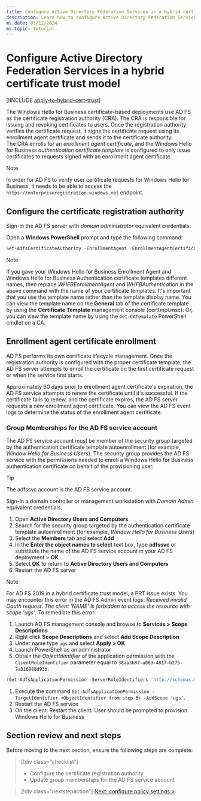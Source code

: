 ```yaml
---
title: Configure Active Directory Federation Services in a hybrid certificate trust model
description: Learn how to configure Active Directory Federation Services (AD FS) to support the Windows Hello for Business hybrid certificate trust model.
ms.date: 03/12/2024
ms.topic: tutorial
---
```


# Configure Active Directory Federation Services in a hybrid certificate trust model

[!INCLUDE [apply-to-hybrid-cert-trust](includes/apply-to-hybrid-cert-trust.md)]

The Windows Hello for Business certificate-based deployments use AD FS as the certificate registration authority (CRA).
The CRA is responsible for issuing and revoking certificates to users. Once the registration authority verifies the certificate request, it signs the certificate request using its enrollment agent certificate and sends it to the certificate authority.\
The CRA enrolls for an *enrollment agent certificate*, and the Windows Hello for Business *authentication certificate template* is configured to only issue certificates to requests signed with an enrollment agent certificate.

> [!NOTE]
> In order for AD FS to verify user certificate requests for Windows Hello for Business, it needs to be able to access the `https://enterpriseregistration.windows.net` endpoint.

## Configure the certificate registration authority

Sign-in the AD FS server with *domain administrator* equivalent credentials.

Open a **Windows PowerShell** prompt and type the following command:

```PowerShell
Set-AdfsCertificateAuthority -EnrollmentAgent -EnrollmentAgentCertificateTemplate WHFBEnrollmentAgent -WindowsHelloCertificateTemplate WHFBAuthentication -WindowsHelloCertificateProxyEnabled $true
```

>[!NOTE]
> If you gave your Windows Hello for Business Enrollment Agent and Windows Hello for Business Authentication certificate templates different names, then replace *WHFBEnrollmentAgent* and *WHFBAuthentication* in the above command with the name of your certificate templates. It's important that you use the template name rather than the template display name.  You can view the template name on the **General** tab of the certificate template by using the **Certificate Template** management console (certtmpl.msc). Or, you can view the template name by using the `Get-CATemplate` PowerShell cmdlet on a CA.

## Enrollment agent certificate enrollment

AD FS performs its own certificate lifecycle management. Once the registration authority is configured with the proper certificate template, the AD FS server attempts to enroll the certificate on the first certificate request or when the service first starts.

Approximately 60 days prior to enrollment agent certificate's expiration, the AD FS service attempts to renew the certificate until it's successful. If the certificate fails to renew, and the certificate expires, the AD FS server requests a new enrollment agent certificate. You can view the AD FS event logs to determine the status of the enrollment agent certificate.

### Group Memberships for the AD FS service account

The AD FS service account must be member of the security group targeted by the authentication certificate template autoenrollment (for example, *Window Hello for Business Users*). The security group provides the AD FS service with the permissions needed to enroll a Windows Hello for Business authentication certificate on behalf of the provisioning user.

> [!TIP]
> The adfssvc account is the AD FS service account.

Sign-in a domain controller or management workstation with _Domain Admin_ equivalent credentials.

1. Open **Active Directory Users and Computers**
1. Search for the security group targeted by the authentication certificate template autoenrollment (for example, *Window Hello for Business Users*)
1. Select the **Members** tab and select **Add**
1. In the **Enter the object names to select** text box, type **adfssvc** or substitute the name of the AD FS service account in your AD FS deployment > **OK**
1. Select **OK** to return to **Active Directory Users and Computers**
1. Restart the AD FS server

> [!NOTE]
> For AD FS 2019 in a hybrid certificate trust model, a PRT issue exists. You may encounter this error in the AD FS Admin event logs: *Received invalid Oauth request. The client 'NAME' is forbidden to access the resource with scope 'ugs'*. To remediate this error:
>
> 1. Launch AD FS management console and browse to **Services > Scope Descriptions**
> 1. Right click **Scope Descriptions** and select **Add Scope Description**
> 1. Under name type `ugs` and select **Apply > OK**
> 1. Launch PowerShell as an administrator
> 1. Obtain the *ObjectIdentifier* of the application permission with the `ClientRoleIdentifier` parameter equal to `38aa3b87-a06d-4817-b275-7a316988d93b`:
> ```PowerShell
> (Get-AdfsApplicationPermission -ServerRoleIdentifiers 'http://schemas.microsoft.com/ws/2009/12/identityserver/selfscope' | ?{ $_.ClientRoleIdentifier -eq '38aa3b87-a06d-4817-b275-7a316988d93b' }).ObjectIdentifier
> ```
> 1. Execute the command `Set-AdfsApplicationPermission -TargetIdentifier <ObjectIdentifier from step 5> -AddScope 'ugs'`.
> 1. Restart the AD FS service
> 1. On the client: Restart the client. User should be prompted to provision Windows Hello for Business

## Section review and next steps

Before moving to the next section, ensure the following steps are complete:

> [!div class="checklist"]
> - Configure the certificate registration authority
> - Update group memberships for the AD FS service account

> [!div class="nextstepaction"]
> [Next: configure policy settings >](hybrid-cert-trust-enroll.md)
